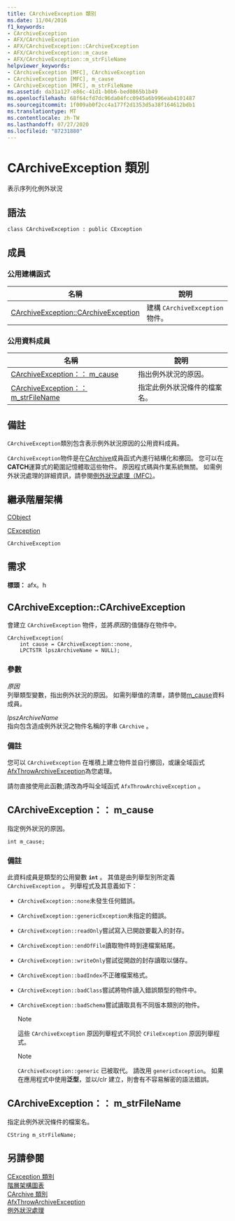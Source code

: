 ```yaml
---
title: CArchiveException 類別
ms.date: 11/04/2016
f1_keywords:
- CArchiveException
- AFX/CArchiveException
- AFX/CArchiveException::CArchiveException
- AFX/CArchiveException::m_cause
- AFX/CArchiveException::m_strFileName
helpviewer_keywords:
- CArchiveException [MFC], CArchiveException
- CArchiveException [MFC], m_cause
- CArchiveException [MFC], m_strFileName
ms.assetid: da31a127-e86c-41d1-b0b6-bed0865b1b49
ms.openlocfilehash: 68f64cfd7dc96da04fcc0945a6b996eab4101487
ms.sourcegitcommit: 1f009ab0f2cc4a177f2d1353d5a38f164612bdb1
ms.translationtype: MT
ms.contentlocale: zh-TW
ms.lasthandoff: 07/27/2020
ms.locfileid: "87231880"
---
```

# <a name="carchiveexception-class"></a>CArchiveException 類別

表示序列化例外狀況

## <a name="syntax"></a>語法

```
class CArchiveException : public CException
```

## <a name="members"></a>成員

### <a name="public-constructors"></a>公用建構函式

|名稱|說明|
|----------|-----------------|
|[CArchiveException::CArchiveException](#carchiveexception)|建構 `CArchiveException` 物件。|

### <a name="public-data-members"></a>公用資料成員

|名稱|說明|
|----------|-----------------|
|[CArchiveException：： m_cause](#m_cause)|指出例外狀況的原因。|
|[CArchiveException：： m_strFileName](#m_strfilename)|指定此例外狀況條件的檔案名。|

## <a name="remarks"></a>備註

`CArchiveException`類別包含表示例外狀況原因的公用資料成員。

`CArchiveException`物件是在[CArchive](../../mfc/reference/carchive-class.md)成員函式內進行結構化和擲回。 您可以在**CATCH**運算式的範圍記憶體取這些物件。 原因程式碼與作業系統無關。 如需例外狀況處理的詳細資訊，請參閱[例外狀況處理（MFC）](../../mfc/exception-handling-in-mfc.md)。

## <a name="inheritance-hierarchy"></a>繼承階層架構

[CObject](../../mfc/reference/cobject-class.md)

[CException](../../mfc/reference/cexception-class.md)

`CArchiveException`

## <a name="requirements"></a>需求

**標頭：** afx。h

## <a name="carchiveexceptioncarchiveexception"></a><a name="carchiveexception"></a>CArchiveException::CArchiveException

會建立 `CArchiveException` 物件，並將*原因*的值儲存在物件中。

```
CArchiveException(
    int cause = CArchiveException::none,
    LPCTSTR lpszArchiveName = NULL);
```

### <a name="parameters"></a>參數

*原因*<br/>
列舉類型變數，指出例外狀況的原因。 如需列舉值的清單，請參閱[m_cause](#m_cause)資料成員。

*lpszArchiveName*<br/>
指向包含造成例外狀況之物件名稱的字串 `CArchive` 。

### <a name="remarks"></a>備註

您可以 `CArchiveException` 在堆積上建立物件並自行擲回，或讓全域函式[AfxThrowArchiveException](../../mfc/reference/exception-processing.md#afxthrowarchiveexception)為您處理。

請勿直接使用此函數;請改為呼叫全域函式 `AfxThrowArchiveException` 。

## <a name="carchiveexceptionm_cause"></a><a name="m_cause"></a>CArchiveException：： m_cause

指定例外狀況的原因。

```
int m_cause;
```

### <a name="remarks"></a>備註

此資料成員是類型的公用變數 **`int`** 。 其值是由列舉型別所定義 `CArchiveException` 。 列舉程式及其意義如下：

- `CArchiveException::none`未發生任何錯誤。

- `CArchiveException::genericException`未指定的錯誤。

- `CArchiveException::readOnly`嘗試寫入已開啟要載入的封存。

- `CArchiveException::endOfFile`讀取物件時到達檔案結尾。

- `CArchiveException::writeOnly`嘗試從開啟的封存讀取以儲存。

- `CArchiveException::badIndex`不正確檔案格式。

- `CArchiveException::badClass`嘗試將物件讀入錯誤類型的物件中。

- `CArchiveException::badSchema`嘗試讀取具有不同版本類別的物件。

    > [!NOTE]
    >  這些 `CArchiveException` 原因列舉程式不同於 `CFileException` 原因列舉程式。

    > [!NOTE]
    > `CArchiveException::generic` 已被取代。 請改用 `genericException`。 如果在應用程式中使用**泛型**，並以/clr 建立，則會有不容易解密的語法錯誤。

## <a name="carchiveexceptionm_strfilename"></a><a name="m_strfilename"></a>CArchiveException：： m_strFileName

指定此例外狀況條件的檔案名。

```
CString m_strFileName;
```

## <a name="see-also"></a>另請參閱

[CException 類別](../../mfc/reference/cexception-class.md)<br/>
[階層架構圖表](../../mfc/hierarchy-chart.md)<br/>
[CArchive 類別](../../mfc/reference/carchive-class.md)<br/>
[AfxThrowArchiveException](../../mfc/reference/exception-processing.md#afxthrowarchiveexception)<br/>
[例外狀況處理](../../mfc/reference/exception-processing.md)
